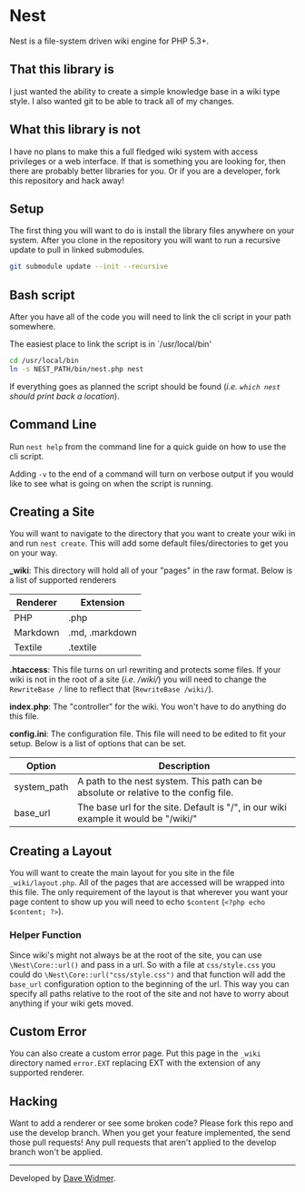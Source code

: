 # Nest

Nest is a file-system driven wiki engine for PHP 5.3+.

## That this library is

I just wanted the ability to create a simple knowledge base in a wiki type style.
I also wanted git to be able to track all of my changes.

## What this library is not

I have no plans to make this a full fledged wiki system with access privileges or
a web interface. If that is something you are looking for, then there are probably
better libraries for you. Or if you are a developer, fork this repository and hack away!

## Setup

The first thing you will want to do is install the library files anywhere on your
system. After you clone in the repository you will want to run a recursive update
to pull in linked submodules.

```bash
git submodule update --init --recursive
```

## Bash script

After you have all of the code you will need to link the cli script in your path
somewhere.

The easiest place to link the script is in `/usr/local/bin'

```bash
cd /usr/local/bin
ln -s NEST_PATH/bin/nest.php nest
```

If everything goes as planned the script should be found (_i.e. `which nest` should
print back a location_).

## Command Line

Run `nest help` from the command line for a quick guide on how to use the cli script.

Adding `-v` to the end of a command will turn on verbose output if you would like to
see what is going on when the script is running.

## Creating a Site

You will want to navigate to the directory that you want to create your wiki in
and run `nest create`. This will add some default files/directories to get you
on your way.

**_wiki**: This directory will hold all of your "pages" in the raw format. Below
is a list of supported renderers

Renderer | Extension
---------|------------
PHP      | .php
Markdown | .md, .markdown
Textile  | .textile

**.htaccess**: This file turns on url rewriting and protects some files. If your
wiki is not in the root of a site (_i.e. /wiki/_) you will need to change the
`RewriteBase /` line to reflect that (`RewriteBase /wiki/`).

**index.php**: The "controller" for the wiki. You won't have to do anything do this file.

**config.ini**: The configuration file. This file will need to be edited to fit your
setup. Below is a list of options that can be set.

Option | Description
-------|------------
system_path | A path to the nest system. This path can be absolute or relative to the config file.
base_url | The base url for the site. Default is "/", in our wiki example it would be "/wiki/"

## Creating a Layout

You will want to create the main layout for you site in the file `_wiki/layout.php`.
All of the pages that are accessed will be wrapped into this file. The only requirement
of the layout is that wherever you want your page content to show up you will need to
echo `$content` (`<?php echo $content; ?>`).

### Helper Function

Since wiki's might not always be at the root of the site, you can use `\Nest\Core::url()`
and pass in a url. So with a file at `css/style.css` you could do `\Nest\Core::url("css/style.css")`
and that function will add the `base_url` configuration option to the beginning
of the url. This way you can specify all paths relative to the root of the site and
not have to worry about anything if your wiki gets moved.

## Custom Error

You can also create a custom error page. Put this page in the `_wiki` directory
named `error.EXT` replacing EXT with the extension of any supported renderer.

## Hacking

Want to add a renderer or see some broken code? Please fork this repo and use
the develop branch. When you get your feature implemented, the send those pull
requests! Any pull requests that aren't applied to the develop branch won't be
applied.

-------

Developed by [Dave Widmer](http://www.davewidmer.net).
